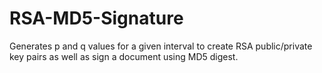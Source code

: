 ﻿# RSA-MD5-Signature

Generates p and q values for a given interval to create RSA public/private key pairs as well as sign a document using MD5 digest.

